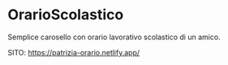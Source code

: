 # OrarioScolastico
Semplice carosello con orario lavorativo scolastico di un amico.

SITO: https://patrizia-orario.netlify.app/
